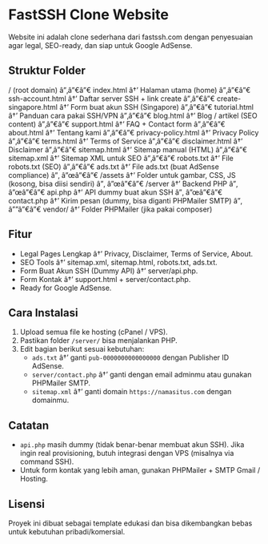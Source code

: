 # FastSSH Clone Website

Website ini adalah clone sederhana dari fastssh.com dengan penyesuaian agar legal, SEO-ready, dan siap untuk Google AdSense.

## Struktur Folder

/ (root domain)
â”‚â”€â”€ index.html                â†’ Halaman utama (home)
â”‚â”€â”€ ssh-account.html          â†’ Daftar server SSH + link create
â”‚â”€â”€ create-singapore.html     â†’ Form buat akun SSH (Singapore)
â”‚â”€â”€ tutorial.html             â†’ Panduan cara pakai SSH/VPN
â”‚â”€â”€ blog.html                 â†’ Blog / artikel (SEO content)
â”‚â”€â”€ support.html              â†’ FAQ + Contact form
â”‚â”€â”€ about.html                â†’ Tentang kami
â”‚â”€â”€ privacy-policy.html       â†’ Privacy Policy
â”‚â”€â”€ terms.html                â†’ Terms of Service
â”‚â”€â”€ disclaimer.html           â†’ Disclaimer
â”‚â”€â”€ sitemap.html              â†’ Sitemap manual (HTML)
â”‚â”€â”€ sitemap.xml               â†’ Sitemap XML untuk SEO
â”‚â”€â”€ robots.txt                â†’ File robots.txt (SEO)
â”‚â”€â”€ ads.txt                   â†’ File ads.txt (buat AdSense compliance)
â”‚
â”œâ”€â”€ /assets                   â†’ Folder untuk gambar, CSS, JS (kosong, bisa diisi sendiri)
â”‚
â”œâ”€â”€ /server                   â†’ Backend PHP
â”‚    â”œâ”€â”€ api.php              â†’ API dummy buat akun SSH
â”‚    â”œâ”€â”€ contact.php          â†’ Kirim pesan (dummy, bisa diganti PHPMailer SMTP)
â”‚    â””â”€â”€ vendor/              â†’ Folder PHPMailer (jika pakai composer)

## Fitur

- Legal Pages Lengkap â†’ Privacy, Disclaimer, Terms of Service, About.
- SEO Tools â†’ sitemap.xml, sitemap.html, robots.txt, ads.txt.
- Form Buat Akun SSH (Dummy API) â†’ server/api.php.
- Form Kontak â†’ support.html + server/contact.php.
- Ready for Google AdSense.

## Cara Instalasi

1. Upload semua file ke hosting (cPanel / VPS).
2. Pastikan folder `/server/` bisa menjalankan PHP.
3. Edit bagian berikut sesuai kebutuhan:
   - `ads.txt` â†’ ganti `pub-0000000000000000` dengan Publisher ID AdSense.
   - `server/contact.php` â†’ ganti dengan email adminmu atau gunakan PHPMailer SMTP.
   - `sitemap.xml` â†’ ganti domain `https://namasitus.com` dengan domainmu.

## Catatan

- `api.php` masih dummy (tidak benar-benar membuat akun SSH). Jika ingin real provisioning, butuh integrasi dengan VPS (misalnya via command SSH).
- Untuk form kontak yang lebih aman, gunakan PHPMailer + SMTP Gmail / Hosting.

## Lisensi

Proyek ini dibuat sebagai template edukasi dan bisa dikembangkan bebas untuk kebutuhan pribadi/komersial.
